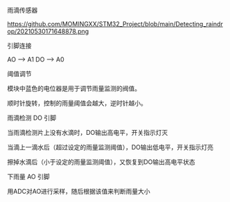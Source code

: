 雨滴传感器

https://github.com/MOMINGXX/STM32_Project/blob/main/Detecting_raindrop/20210530171648878.png

引脚连接

AO --> A1
DO --> A0


阈值调节

模块中蓝色的电位器是用于调节雨量监测的阀值。

顺时针旋转，控制的雨量阈值会越大，逆时针越小。


雨滴检测  DO 引脚

当雨滴检测片上没有水滴时，DO输出高电平，开关指示灯灭 

当滴上一滴水后（超过设定的雨量监测阈值），DO输出低电平，开关指示灯亮

擦掉水滴后（小于设定的雨量监测阈值），又恢复到DO输出高电平状态


下雨量 AO 引脚

用ADC对AO进行采样，随后根据该值来判断雨量大小

